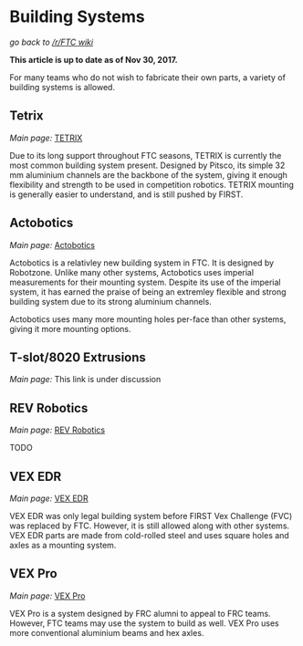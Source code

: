 # Building Systems
*go back to [/r/FTC wiki](/r/FTC/wiki)*

__This article is up to date as of Nov 30, 2017.__

For many teams who do not wish to fabricate their own parts, a variety of building systems is allowed.

## Tetrix
*Main page:* [TETRIX](/r/FTC/wiki/building/building-systems/TETRIX)

Due to its long support throughout FTC seasons, TETRIX is currently the most common building system present. Designed by Pitsco, its simple 32 mm aluminium channels are the backbone of the system, giving it enough flexibility and strength to be used in competition robotics. TETRIX mounting is generally easier to understand, and is still pushed by FIRST.

## Actobotics
*Main page:* [Actobotics](/r/FTC/wiki/building/building-systems/Actobotics)

Actobotics is a relativley new building system in FTC. It is designed by Robotzone. Unlike many other systems, Actobotics uses imperial measurements for their mounting system. Despite its use of the imperial system, it has earned the praise of being an extremley flexible and strong building system due to its strong aluminium channels.

Actobotics uses many more mounting holes per-face than other systems, giving it more mounting options.

## T-slot/8020 Extrusions
*Main page:* This link is under discussion

## REV Robotics
*Main page:* [REV Robotics](/r/FTC/wiki/building/building-systems/REV-Robotics)

TODO

## VEX EDR
*Main page:* [VEX EDR](/r/FTC/wiki/building/building-systems/VEX-EDR)

VEX EDR was only legal building system before FIRST Vex Challenge (FVC) was replaced by FTC. However, it is still allowed along with other systems. VEX EDR parts are made from cold-rolled steel and uses square holes and axles as a mounting system.

## VEX Pro
*Main page:* [VEX Pro](/r/FTC/wiki/building/building-systems/VEX-Pro)

VEX Pro is a system designed by FRC alumni to appeal to FRC teams. However, FTC teams may use the system to build as well. VEX Pro uses more conventional aluminium beams and hex axles.
